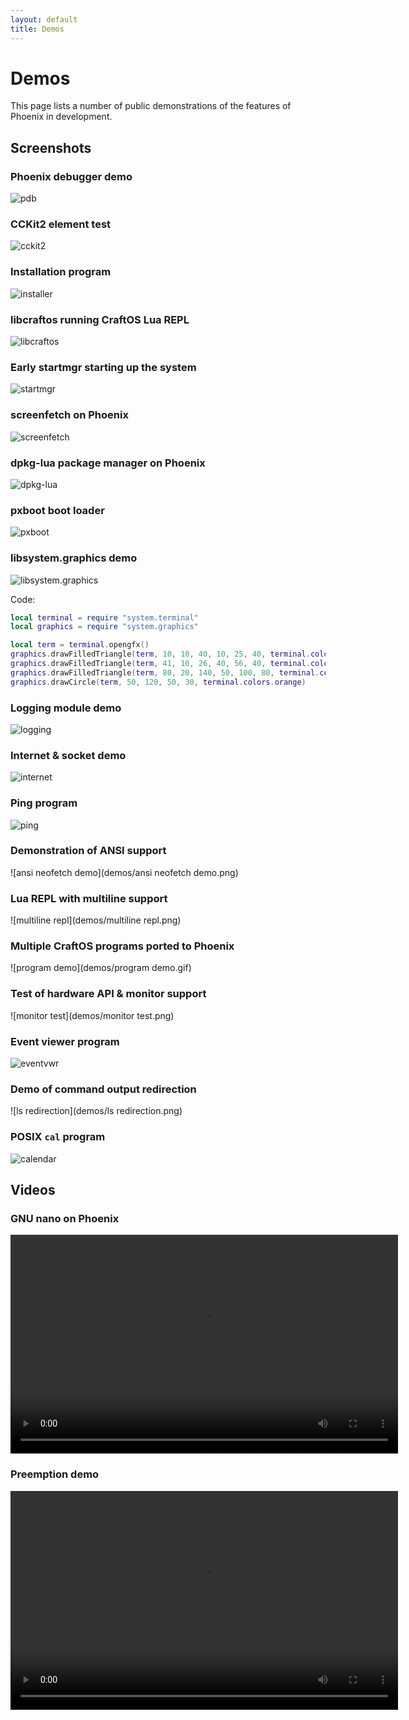 ```yaml
---
layout: default
title: Demos
---
```


# Demos
This page lists a number of public demonstrations of the features of Phoenix in development.

## Screenshots

### Phoenix debugger demo
![pdb](demos/pdb.png)

### CCKit2 element test
![cckit2](demos/cckit2.webp)

### Installation program
![installer](demos/installer.gif)

### libcraftos running CraftOS Lua REPL
![libcraftos](demos/libcraftos.png)

### Early startmgr starting up the system
![startmgr](demos/startmgr.png)

### screenfetch on Phoenix
![screenfetch](demos/screenfetch.png)

### dpkg-lua package manager on Phoenix
![dpkg-lua](demos/dpkg-lua.png)

### pxboot boot loader
![pxboot](demos/pxboot.png)

### libsystem.graphics demo
![libsystem.graphics](demos/libsystem.graphics.png)

Code:
```lua
local terminal = require "system.terminal"
local graphics = require "system.graphics"

local term = terminal.opengfx()
graphics.drawFilledTriangle(term, 10, 10, 40, 10, 25, 40, terminal.colors.red)
graphics.drawFilledTriangle(term, 41, 10, 26, 40, 56, 40, terminal.colors.blue)
graphics.drawFilledTriangle(term, 80, 20, 140, 50, 100, 80, terminal.colors.green)
graphics.drawCircle(term, 50, 120, 50, 30, terminal.colors.orange)
```

### Logging module demo
![logging](demos/logging.png)

### Internet & socket demo
![internet](demos/internet.png)

### Ping program
![ping](demos/ping.png)

### Demonstration of ANSI support
![ansi neofetch demo](demos/ansi neofetch demo.png)

### Lua REPL with multiline support
![multiline repl](demos/multiline repl.png)

### Multiple CraftOS programs ported to Phoenix
![program demo](demos/program demo.gif)

### Test of hardware API & monitor support
![monitor test](demos/monitor test.png)

### Event viewer program
![eventvwr](demos/eventvwr.gif)

### Demo of command output redirection
![ls redirection](demos/ls redirection.png)

### POSIX `cal` program
![calendar](demos/calendar.png)

## Videos

### GNU nano on Phoenix
<video width=620 height=350 controls>
<source src="demos/nano.mp4" type="video/mp4">
</video>

### Preemption demo
<video width=620 height=350 controls>
<source src="demos/preemption.mp4" type="video/mp4">
</video>
